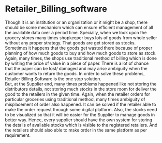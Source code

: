 # Retailer_Billing_software
Though it is an institution or an organization or it might be a shop, there should be 
some mechanism which can ensure efficient management of all the available data 
over a period time. Specially, when we look upon the grocery stores many times 
shopkeeper buys lots of goods from whole seller without any proper strategy. That 
goods are get stored as stocks. Sometimes it happens that the goods get wasted 
there because of proper planning of how much goods to buy and how much goods 
to store as stock. Again, many times, the shops use traditional method of billing 
which is done by writing the price of value in a piece of paper. There is a lot of 
chance that the paper can be lost/ damaged and may arise ambiguity when the 
customer wants to return the goods. In order to solve these problems, Retailer 
Billing Software is the one stop solution.  
But, at the Supplier end, many times problems happened like not storing the 
distributors details, not storing much stocks in the store room for deliver the good 
to the retailers in the given time. Again, when the retailer orders for particular 
groceries using traditional method, many times ambiguity of misplacement of order 
also happened. It can be solved if the retailer able to make the order request through 
some digital platform. Also, the stocks need to be visualized so that it will be easier 
for the Supplier to manage goods in better way. Hence, every supplier should have 
the own system for storing the details of available stocks which is visible to the 
registered retailers. And the retailers should also able to make order in the same 
platform as per requirement. 
